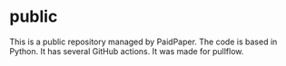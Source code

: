 # public

This is a public repository managed by PaidPaper. The code is based in Python. It has several GitHub actions.
It was made for pullflow.
